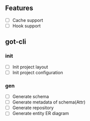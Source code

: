 ## Features
- [ ] Cache support
- [ ] Hook support
## got-cli
### init
- [ ] Init project layout
- [ ] Init project configuration
### gen
- [ ] Generate schema
- [ ] Generate metadata of schema(Attr)
- [ ] Generate repository
- [ ] Generate entity ER diagram
